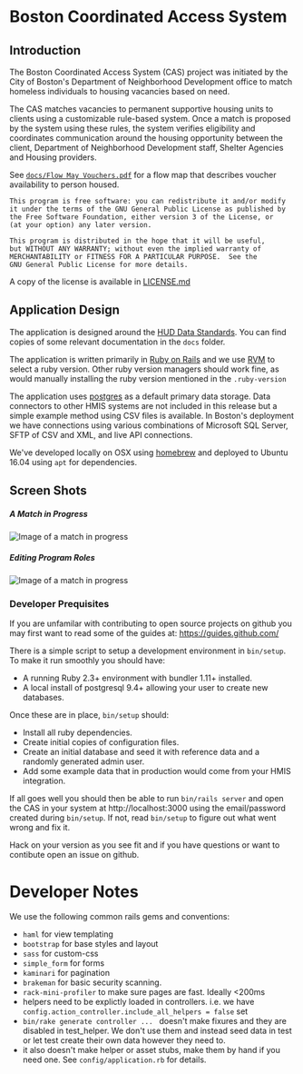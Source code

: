 # Boston Coordinated Access System

## Introduction
The Boston Coordinated Access System (CAS) project was initiated by the City of Boston's Department of Neighborhood Development office to match homeless individuals to housing vacancies based on need. 

The CAS matches vacancies to permanent supportive housing units to clients using a customizable rule-based system. Once a match is proposed by the system using these rules, the system verifies eligibility and coordinates communication around the housing opportunity between the client, Department of Neighborhood Development staff, Shelter Agencies and Housing providers. 

See [`docs/Flow May Vouchers.pdf`](https://github.com/greenriver/boston-cas/raw/master/docs/Flow%20Map%20Vouchers.pdf) for a flow map that describes voucher availability to person housed.

```
This program is free software: you can redistribute it and/or modify
it under the terms of the GNU General Public License as published by
the Free Software Foundation, either version 3 of the License, or
(at your option) any later version.

This program is distributed in the hope that it will be useful,
but WITHOUT ANY WARRANTY; without even the implied warranty of
MERCHANTABILITY or FITNESS FOR A PARTICULAR PURPOSE.  See the
GNU General Public License for more details.
```

A copy of the license is available in [LICENSE.md](https://github.com/greenriver/boston-cas/blob/master/LICENSE.md)

## Application Design

The application is designed around the [HUD Data Standards](https://www.hudexchange.info/programs/hmis/hmis-data-and-technical-standards/). You can find copies of some relevant documentation in the `docs` folder.

The application is written primarily in [Ruby on Rails](http://rubyonrails.org) and we use [RVM](https://rvm.io/) to select a ruby version. Other ruby version managers should work fine, as would manually installing the ruby version mentioned in the `.ruby-version`

The application uses [postgres](https://www.postgresql.org/) as a default primary data storage. Data connectors to other HMIS systems are not included in this release but a simple example method using CSV files is available. In Boston's deployment we have connections using various combinations of Microsoft SQL Server, SFTP of CSV and XML, and live API connections.

We've developed locally on OSX using [homebrew](http://brew.sh/) and deployed to Ubuntu 16.04 using `apt` for dependencies.

## Screen Shots
##### A Match in Progress
![Image of a match in progress](https://github.com/greenriver/boston-cas/blob/master/docs/screenshots/match-detail.png)
##### Editing Program Roles
![Image of a match in progress](https://github.com/greenriver/boston-cas/blob/master/docs/screenshots/rules-editing.png)

### Developer Prequisites

If you are unfamilar with contributing to open source projects on github you may first want to read some of the guides at:  https://guides.github.com/

There is a simple script to setup a development environment in `bin/setup`. To make it run smoothly you should have:

* A running Ruby 2.3+ environment with bundler 1.11+ installed.
* A local install of postgresql 9.4+ allowing your user to create new databases.

Once these are in place, `bin/setup` should:

* Install all ruby dependencies.
* Create initial copies of configuration files.
* Create an initial database and seed it with reference data and a randomly generated admin user.
* Add some example data that in production would come from your HMIS integration.

If all goes well you should then be able to run `bin/rails server` and open the CAS in your system at http://localhost:3000 using the email/password created during `bin/setup`. If not, read `bin/setup` to figure out what went wrong and fix it.

Hack on your version as you see fit and if you have questions or want to contibute open an issue on github.

# Developer Notes

We use the following common rails gems and conventions:

* `haml` for view templating
* `bootstrap` for base styles and layout
* `sass` for custom-css
* `simple_form` for forms
* `kaminari` for pagination
* `brakeman` for basic security scanning.
* `rack-mini-profiler` to make sure pages are fast. Ideally <200ms
* helpers need to be explictly loaded in controllers. i.e. we have `config.action_controller.include_all_helpers = false` set
* `bin/rake generate controller ... ` doesn't make fixures and they are disabled in test_helper. We don't use them and instead seed data in test or let test create their own data however they need to.
* it also doesn't make helper or asset stubs, make them by hand if you need one. See `config/application.rb` for details.
